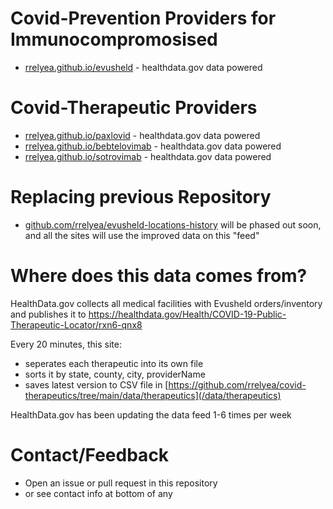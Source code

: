 # Covid-Prevention Providers for Immunocompromosised
- [rrelyea.github.io/evusheld](https://rrelyea.github.io/evusheld) - healthdata.gov data powered

# Covid-Therapeutic Providers
- [rrelyea.github.io/paxlovid](https://rrelyea.github.io/paxlovid) - healthdata.gov data powered
- [rrelyea.github.io/bebtelovimab](https://rrelyea.github.io/bebtelovimab) - healthdata.gov data powered
- [rrelyea.github.io/sotrovimab](https://rrelyea.github.io/sotrovimab)  - healthdata.gov data powered

# Replacing previous Repository
- [github.com/rrelyea/evusheld-locations-history](https://github.com/rrelyea/evusheld-locations-history) will be phased out soon, and all the sites will use the improved data on this "feed"

# Where does this data comes from?
HealthData.gov collects all medical facilities with Evusheld orders/inventory and publishes it to https://healthdata.gov/Health/COVID-19-Public-Therapeutic-Locator/rxn6-qnx8

Every 20 minutes, this site:
- seperates each therapeutic into its own file
- sorts it by state, county, city, providerName
- saves latest version to CSV file in [https://github.com/rrelyea/covid-therapeutics/tree/main/data/therapeutics](/data/therapeutics)

HealthData.gov has been updating the data feed 1-6 times per week

# Contact/Feedback
- Open an issue or pull request in this repository
- or see contact info at bottom of any 
